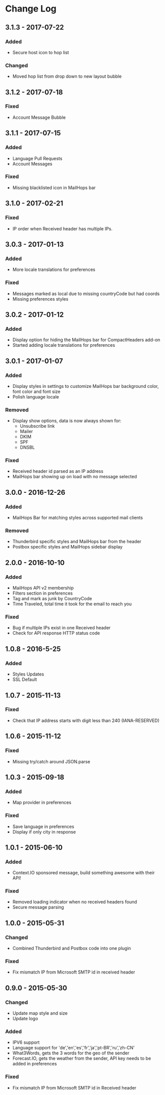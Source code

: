 # Change Log

## 3.1.3 - 2017-07-22

### Added
- Secure host icon to hop list

### Changed
- Moved hop list from drop down to new layout bubble

## 3.1.2 - 2017-07-18

### Fixed
- Account Message Bubble

## 3.1.1 - 2017-07-15

### Added
- Language Pull Requests
- Account Messages

### Fixed
- Missing blacklisted icon in MailHops bar

## 3.1.0 - 2017-02-21

### Fixed
- IP order when Received header has multiple IPs.  

## 3.0.3 - 2017-01-13

### Added
- More locale translations for preferences

### Fixed
- Messages marked as local due to missing countryCode but had coords
- Missing preferences styles

## 3.0.2 - 2017-01-12

### Added
- Display option for hiding the MailHops bar for CompactHeaders add-on
- Started adding locale translations for preferences

## 3.0.1 - 2017-01-07

### Added
- Display styles in settings to customize MailHops bar background color, font color and font size
- Polish language locale

### Removed
- Display show options, data is now always shown for:
  - Unsubscribe link
  - Mailer
  - DKIM
  - SPF
  - DNSBL

### Fixed
- Received header id parsed as an IP address
- MailHops bar showing up on load with no message selected


## 3.0.0 - 2016-12-26

### Added
- MailHops Bar for matching styles across supported mail clients

### Removed
- Thunderbird specific styles and MailHops bar from the header
- Postbox specific styles and MailHops sidebar display

## 2.0.0 - 2016-10-10

### Added
- MailHops API v2 membership
- Filters section in preferences
- Tag and mark as junk by CountryCode
- Time Traveled, total time it took for the email to reach you

### Fixed
- Bug if multiple IPs exist in one Received header
- Check for API response HTTP status code


## 1.0.8 - 2016-5-25

### Added
- Styles Updates
- SSL Default

## 1.0.7 - 2015-11-13

### Fixed
- Check that IP address starts with digit less than 240 (IANA-RESERVED)


## 1.0.6 - 2015-11-12

### Fixed
- Missing try/catch around JSON.parse


## 1.0.3 - 2015-09-18

### Added
- Map provider in preferences

### Fixed
- Save language in preferences
- Display if only city in response


## 1.0.1 - 2015-06-10
### Added
- Context.IO sponsored message, build something awesome with their API!

### Fixed
- Removed loading indicator when no received headers found
- Secure message parsing


## 1.0.0 - 2015-05-31
### Changed
- Combined Thunderbird and Postbox code into one plugin

### Fixed
- Fix mismatch IP from Microsoft SMTP id in received header


## 0.9.0 - 2015-05-30
### Changed
- Update map style and size
- Update logo

### Added
- IPV6 support
- Language support for 'de','en','es','fr','ja','pt-BR','ru','zh-CN'
- What3Words, gets the 3 words for the geo of the sender
- Forecast.IO, gets the weather from the sender, API key needs to be added in preferences

### Fixed
- Fix mismatch IP from Microsoft SMTP id in Received header
